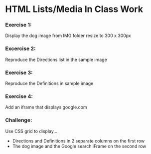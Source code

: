 # HTML Lists/Media In Class Work

### Exercise 1:
Display the dog image from IMG folder resize to 300 x 300px

### Excercise 2:
Reproduce the Directions list in the sample image

### Exercise 3:
Reproduce the Definitions in sample image

### Exercise 4:
Add an iframe that displays google.com

### Challenge:
Use CSS grid to display...
* Directions and Definitions in 2 separate columns on the first row
* The dog image and the Google search iFrame on the second row

